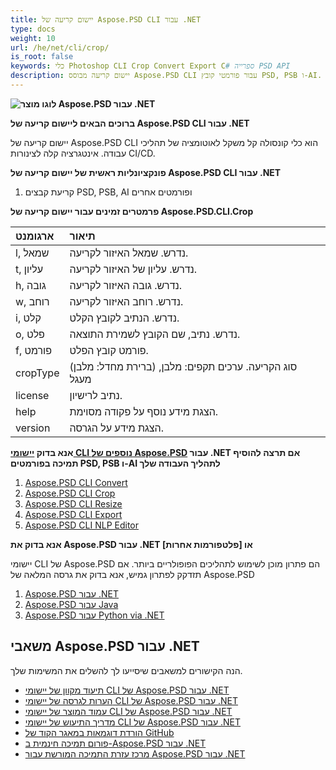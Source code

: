 ```yaml
---
title: יישום קריעה של Aspose.PSD CLI עבור .NET
type: docs
weight: 10
url: /he/net/cli/crop/
is_root: false
keywords: כלי Photoshop CLI Crop Convert Export C# ספרייה PSD API
description: יישום קריעה מבוסס Aspose.PSD CLI עבור פורמטי קובץ PSD, PSB ו-AI. אוטומציה ללא קוד CI/CD. תומך בקריעת קבצי PSD ו-PSB וייצוא ל-PDF, TIFF, JPEG, JPEG2000, PNG, GIF ו-BMP. לא דורש התקנה של Adobe Photoshop או Adobe Illustrator וניתן להפעילו מהקונסול בלא צורך בקוד נוסף. 
---
```


**![לוגו מוצר Aspose.PSD עבור .NET](home_1.png)**

**ברוכים הבאים ליישום קריעה של Aspose.PSD CLI עבור .NET**

יישום קריעה של Aspose.PSD CLI הוא כלי קונסולה קל משקל לאוטומציה של תהליכי עבודה. אינטגרציה קלה לצינורות CI/CD.

**פונקציונליות ראשית של יישום קריעה של Aspose.PSD CLI עבור .NET**

1. קריעת קבצים PSD, PSB, AI ופורמטים אחרים

**פרמטרים זמינים עבור יישום קריעה של Aspose.PSD.CLI.Crop**

| **ארגומנט** | **תיאור**                                                                     |
|:-------------|:------------------------------------------------------------------------------------|
| l, שמאל      | נדרש. שמאל האיזור לקריעה.                                                  |
| t, עליון       | נדרש. עליון של האיזור לקריעה.                                                   |
| h, גובה    | נדרש. גובה האיזור לקריעה.                                                |
| w, רוחב     | נדרש. רוחב האיזור לקריעה.                                                 |
|  i, קלט    | נדרש. הנתיב לקובץ הקלט.                                                   |
| o, פלט    | נדרש. נתיב, שם הקובץ לשמירת התוצאה.                                         |
|  f, פורמט   | פורמט קובץ הפלט.                                                                 |
| cropType     | (ברירת מחדל: מלבן) סוג הקריעה. ערכים תקפים: מלבן, מעגל                               |
| license      | נתיב לרישיון.                                                                |
| help         | הצגת מידע נוסף על פקודה מסוימת.                                     |
| version      | הצגת מידע על הגרסה.                                                        |

**אנא בדוק [יישומי CLI נוספים של Aspose.PSD](https://docs.aspose.com/psd/net/cli) עבור .NET אם תרצה להוסיף תמיכה בפורמטים PSD, PSB ו-AI לתהליך העבודה שלך**

1. [Aspose.PSD CLI Convert](/psd/he/net/cli/convert)
2. [Aspose.PSD CLI Crop](/psd/he/net/cli/crop)
3. [Aspose.PSD CLI Resize](/psd/he/net/cli/resize)
4. [Aspose.PSD CLI Export](/psd/he/net/cli/export)
5. [Aspose.PSD CLI NLP Editor](/psd/he/net/cli/nlp-editor)

**אנא בדוק את Aspose.PSD עבור .NET או [פלטפורמות אחרות]**

יישומי CLI של Aspose.PSD הם פתרון מוכן לשימוש לתהליכים הפופולריים ביותר. אם תזדקק לפתרון גמיש, אנא בדוק את גרסה המלאה של Aspose.PSD

1. [Aspose.PSD עבור .NET](https://releases.aspose.com/psd/net/)
2. [Aspose.PSD עבור Java](https://releases.aspose.com/psd/java/) 
3. [Aspose.PSD עבור Python via .NET](https://releases.aspose.com/psd/python-net/)

## **משאבי Aspose.PSD עבור .NET**

הנה הקישורים למשאבים שיסייעו לך להשלים את המשימות שלך.

- [תיעוד מקוון של יישומי CLI של Aspose.PSD עבור .NET](/psd/he/net/cli/crop)
- [הערות לגרסה של יישומי CLI של Aspose.PSD עבור .NET](/psd/he/net/cli/release-notes/)
- [עמוד המוצר של יישומי CLI של Aspose.PSD עבור .NET](https://products.aspose.com/psd/net/cli)
- [מדריך התיעוש של יישומי CLI של Aspose.PSD עבור .NET](https://reference.aspose.com/net/psd)
- [הורדת דוגמאות במאגר הקוד של GitHub](https://github.com/aspose-psd/CLI-Applications)
- [פורום תמיכה חינמית ב-Aspose.PSD עבור .NET](https://forum.aspose.com/c/psd)
- [מרכז עזרת התמיכה המורשת עבור Aspose.PSD עבור .NET](https://helpdesk.aspose.com/)
